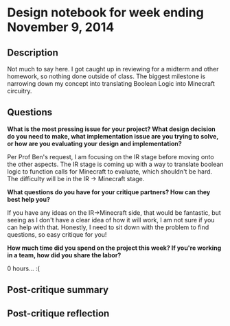 # Design notebook for week ending November 9, 2014

## Description

Not much to say here. I got caught up in reviewing for a midterm and other homework, so nothing done outside of class.
The biggest milestone is narrowing down my concept into translating Boolean Logic into Minecraft circuitry.

## Questions

**What is the most pressing issue for your project? What design decision do
you need to make, what implementation issue are you trying to solve, or how
are you evaluating your design and implementation?**

Per Prof Ben's request, I am focusing on the IR stage before moving onto the other aspects. The IR stage is coming up with
a way to translate boolean logic to function calls for Minecraft to evaluate, which shouldn't be hard. The difficulty will
be in the IR -> Minecraft stage.

**What questions do you have for your critique partners? How can they best help
you?**

If you have any ideas on the IR->Minecraft side, that would be fantastic, but seeing as I don't have a clear idea of how it
will work, I am not sure if you can help with that. Honestly, I need to sit down with the problem to find questions, so easy
critique for you!

**How much time did you spend on the project this week? If you're working in a
team, how did you share the labor?**

0 hours... :(

## Post-critique summary

## Post-critique reflection
